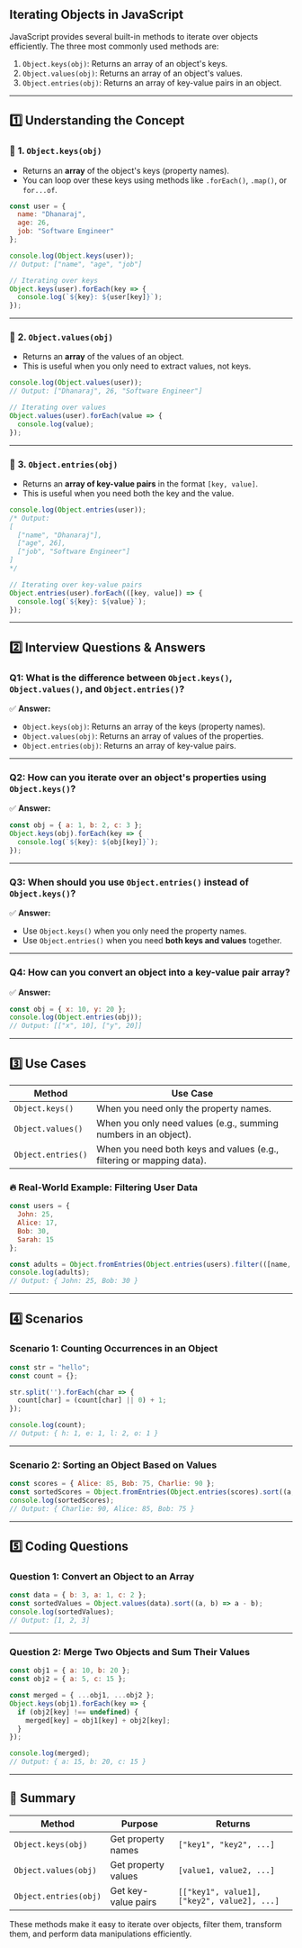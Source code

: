 ## Iterating Objects in JavaScript

JavaScript provides several built-in methods to iterate over objects efficiently. The three most commonly used methods are:

1. `Object.keys(obj)`: Returns an array of an object's keys.
2. `Object.values(obj)`: Returns an array of an object's values.
3. `Object.entries(obj)`: Returns an array of key-value pairs in an object.

---

## 1️⃣ Understanding the Concept

### 🔹 **1. `Object.keys(obj)`**
- Returns an **array** of the object's keys (property names).
- You can loop over these keys using methods like `.forEach()`, `.map()`, or `for...of`.

```js
const user = {
  name: "Dhanaraj",
  age: 26,
  job: "Software Engineer"
};

console.log(Object.keys(user));  
// Output: ["name", "age", "job"]

// Iterating over keys
Object.keys(user).forEach(key => {
  console.log(`${key}: ${user[key]}`);
});
```

---

### 🔹 **2. `Object.values(obj)`**
- Returns an **array** of the values of an object.
- This is useful when you only need to extract values, not keys.

```js
console.log(Object.values(user));  
// Output: ["Dhanaraj", 26, "Software Engineer"]

// Iterating over values
Object.values(user).forEach(value => {
  console.log(value);
});
```

---

### 🔹 **3. `Object.entries(obj)`**
- Returns an **array of key-value pairs** in the format `[key, value]`.
- This is useful when you need both the key and the value.

```js
console.log(Object.entries(user));
/* Output:
[
  ["name", "Dhanaraj"],
  ["age", 26],
  ["job", "Software Engineer"]
]
*/

// Iterating over key-value pairs
Object.entries(user).forEach(([key, value]) => {
  console.log(`${key}: ${value}`);
});
```

---

## 2️⃣ Interview Questions & Answers

### **Q1: What is the difference between `Object.keys()`, `Object.values()`, and `Object.entries()`?**
✅ **Answer:**
- `Object.keys(obj)`: Returns an array of the keys (property names).
- `Object.values(obj)`: Returns an array of values of the properties.
- `Object.entries(obj)`: Returns an array of key-value pairs.

---

### **Q2: How can you iterate over an object's properties using `Object.keys()`?**
✅ **Answer:**
```js
const obj = { a: 1, b: 2, c: 3 };
Object.keys(obj).forEach(key => {
  console.log(`${key}: ${obj[key]}`);
});
```

---

### **Q3: When should you use `Object.entries()` instead of `Object.keys()`?**
✅ **Answer:**
- Use `Object.keys()` when you only need the property names.
- Use `Object.entries()` when you need **both keys and values** together.

---

### **Q4: How can you convert an object into a key-value pair array?**
✅ **Answer:**
```js
const obj = { x: 10, y: 20 };
console.log(Object.entries(obj)); 
// Output: [["x", 10], ["y", 20]]
```

---

## 3️⃣ Use Cases

| Method | Use Case |
|--------|---------|
| `Object.keys()` | When you need only the property names. |
| `Object.values()` | When you only need values (e.g., summing numbers in an object). |
| `Object.entries()` | When you need both keys and values (e.g., filtering or mapping data). |

### 🔥 **Real-World Example: Filtering User Data**

```js
const users = {
  John: 25,
  Alice: 17,
  Bob: 30,
  Sarah: 15
};

const adults = Object.fromEntries(Object.entries(users).filter(([name, age]) => age >= 18));
console.log(adults);
// Output: { John: 25, Bob: 30 }
```

---

## 4️⃣ Scenarios

### **Scenario 1: Counting Occurrences in an Object**
```js
const str = "hello";
const count = {};

str.split('').forEach(char => {
  count[char] = (count[char] || 0) + 1;
});

console.log(count);  
// Output: { h: 1, e: 1, l: 2, o: 1 }
```

---

### **Scenario 2: Sorting an Object Based on Values**
```js
const scores = { Alice: 85, Bob: 75, Charlie: 90 };
const sortedScores = Object.fromEntries(Object.entries(scores).sort((a, b) => b[1] - a[1]));
console.log(sortedScores);
// Output: { Charlie: 90, Alice: 85, Bob: 75 }
```

---

## 5️⃣ Coding Questions

### **Question 1: Convert an Object to an Array**
```js
const data = { b: 3, a: 1, c: 2 };
const sortedValues = Object.values(data).sort((a, b) => a - b);
console.log(sortedValues);  
// Output: [1, 2, 3]
```

---

### **Question 2: Merge Two Objects and Sum Their Values**
```js
const obj1 = { a: 10, b: 20 };
const obj2 = { a: 5, c: 15 };

const merged = { ...obj1, ...obj2 };
Object.keys(obj1).forEach(key => {
  if (obj2[key] !== undefined) {
    merged[key] = obj1[key] + obj2[key];
  }
});

console.log(merged);  
// Output: { a: 15, b: 20, c: 15 }
```

---

## 🎯 Summary

| Method | Purpose | Returns |
|--------|---------|---------|
| `Object.keys(obj)` | Get property names | `["key1", "key2", ...]` |
| `Object.values(obj)` | Get property values | `[value1, value2, ...]` |
| `Object.entries(obj)` | Get key-value pairs | `[["key1", value1], ["key2", value2], ...]` |

These methods make it easy to iterate over objects, filter them, transform them, and perform data manipulations efficiently.
